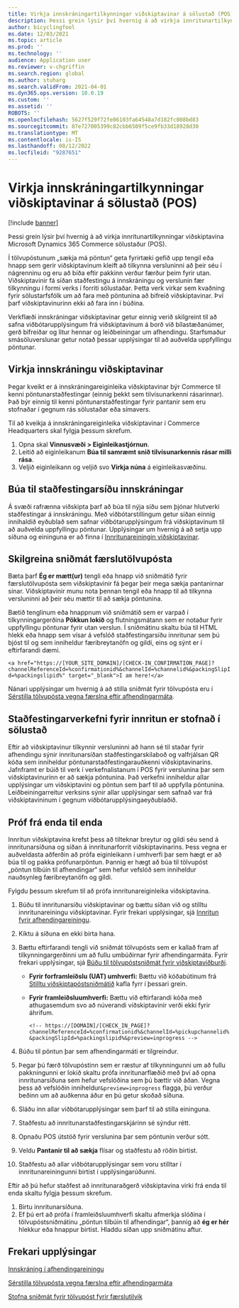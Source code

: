 ```yaml
---
title: Virkja innskráningartilkynningar viðskiptavinar á sölustað (POS)
description: Þessi grein lýsir því hvernig á að virkja innritunartilkynningar viðskiptavina Microsoft Dynamics 365 Commerce sölustaður (POS).
author: bicyclingfool
ms.date: 12/03/2021
ms.topic: article
ms.prod: ''
ms.technology: ''
audience: Application user
ms.reviewer: v-chgriffin
ms.search.region: global
ms.author: stuharg
ms.search.validFrom: 2021-04-01
ms.dyn365.ops.version: 10.0.19
ms.custom: ''
ms.assetid: ''
ROBOTS: ''
ms.openlocfilehash: 5627f529f72fe06103fa64548a7d182fc008bd83
ms.sourcegitcommit: 87e727005399c82cbb6509f5ce9fb33d18928d30
ms.translationtype: MT
ms.contentlocale: is-IS
ms.lasthandoff: 08/12/2022
ms.locfileid: "9287651"
---
```

# <a name="enable-customer-check-in-notifications-in-point-of-sale-pos"></a>Virkja innskráningartilkynningar viðskiptavinar á sölustað (POS)

[!include [banner](includes/banner.md)]

Þessi grein lýsir því hvernig á að virkja innritunartilkynningar viðskiptavina Microsoft Dynamics 365 Commerce sölustaður (POS).

Í tölvupóstunum „sækja má pöntun“ geta fyrirtæki gefið upp tengil eða hnapp sem gerir viðskiptavinum kleift að tilkynna versluninni að þeir séu í nágrenninu og eru að bíða eftir pakkinn verður færður þeim fyrir utan. Viðskiptavinir fá síðan staðfestingu á innskráningu og verslunin fær tilkynningu í formi verks í forriti sölustaðar. Þetta verk virkar sem kvaðning fyrir sölustarfsfólk um að fara með pöntunina að bifreið viðskiptavinar. Því þarf viðskiptavinurinn ekki að fara inn í búðina.

Verkflæði innskráningar viðskiptavinar getur einnig verið skilgreint til að safna viðbótarupplýsingum frá viðskiptavinum á borð við bílastæðanúmer, gerð bifreiðar og litur hennar og leiðbeiningar um afhendingu. Starfsmaður smásöluverslunar getur notað þessar upplýsingar til að auðvelda uppfyllingu pöntunar.

## <a name="enable-customer-check-in"></a>Virkja innskráningu viðskiptavinar

Þegar kveikt er á innskráningareiginleika viðskiptavinar býr Commerce til kenni pöntunarstaðfestingar (einnig þekkt sem tilvísunarkenni rásarinnar). Það býr einnig til kenni pöntunarstaðfestingar fyrir pantanir sem eru stofnaðar í gegnum rás sölustaðar eða símavers. 

Til að kveikja á innskráningareiginleika viðskiptavinar í Commerce Headquarters skal fylgja þessum skrefum.

1. Opna skal **Vinnusvæði \> Eiginleikastjórnun**.
2. Leitið að eiginleikanum **Búa til samræmt snið tilvísunarkennis rásar milli rása**. 
3. Veljið eiginleikann og veljið svo **Virkja núna** á eiginleikasvæðinu. 

## <a name="create-a-check-in-confirmation-page"></a>Búa til staðfestingarsíðu innskráningar

Á svæði rafrænna viðskipta þarf að búa til nýja síðu sem þjónar hlutverki staðfestingar á innskráningu. Með viðbótarstillingum getur síðan einnig innihaldið eyðublað sem safnar viðbótarupplýsingum frá viðskiptavinum til að auðvelda uppfyllingu pöntunar. Upplýsingar um hvernig á að setja upp síðuna og eininguna er að finna í [Innritunareiningin viðskiptavinar](check-in-pickup-module.md).

## <a name="configure-the-transactional-email-template"></a>Skilgreina sniðmát færslutölvupósta

Bæta þarf **Ég er mætt(ur)** tengli eða hnapp við sniðmátið fyrir færslutölvupósta sem viðskiptavinir fá þegar þeir mega sækja pantanirnar sínar. Viðskiptavinir munu nota þennan tengil eða hnapp til að tilkynna versluninni að þeir séu mættir til að sækja pöntunina. 

Bætið tenglinum eða hnappnum við sniðmátið sem er varpað í tilkynningargerðina **Pökkun lokið** og flutningsmátann sem er notaður fyrir uppfyllingu pöntunar fyrir utan verslun. Í sniðmátinu skaltu búa til HTML hlekk eða hnapp sem vísar á vefslóð staðfestingarsíðu innritunar sem þú bjóst til og sem inniheldur færibreytanöfn og gildi, eins og sýnt er í eftirfarandi dæmi.

`<a href="https://[YOUR_SITE_DOMAIN]/[CHECK-IN_CONFIRMATION_PAGE]?channelReferenceId=%confirmationid%&channelId=%channelid%&packingSlipId=%packingslipid%" target="_blank">I am here!</a>`

Nánari upplýsingar um hvernig á að stilla sniðmát fyrir tölvupósta eru í [Sérstilla tölvupósta vegna færslna eftir afhendingarmáta](customize-email-delivery-mode.md). 

## <a name="a-check-in-confirmation-task-is-created-in-pos"></a>Staðfestingarverkefni fyrir innritun er stofnað í sölustað

Eftir að viðskiptavinur tilkynnir versluninni að hann sé til staðar fyrir afhendingu sýnir innritunarsíðan staðfestingarskilaboð og valfrjálsan QR kóða sem inniheldur pöntunarstaðfestingarauðkenni viðskiptavinarins. Jafnframt er búið til verk í verkefnalistanum í POS fyrir verslunina þar sem viðskiptavinurinn er að sækja pöntunina. Það verkefni inniheldur allar upplýsingar um viðskiptavini og pöntun sem þarf til að uppfylla pöntunina. Leiðbeiningarreitur verksins sýnir allar upplýsingar sem safnað var frá viðskiptavininum í gegnum viðbótarupplýsingaeyðublaðið.

## <a name="end-to-end-testing"></a>Próf frá enda til enda

Innritun viðskiptavina krefst þess að tilteknar breytur og gildi séu send á innritunarsíðuna og síðan á innritunarforrit viðskiptavinarins. Þess vegna er auðveldasta aðferðin að prófa eiginleikann í umhverfi þar sem hægt er að búa til og pakka prófunarpöntun. Þannig er hægt að búa til tölvupóst „pöntun tilbúin til afhendingar“ sem hefur vefslóð sem inniheldur nauðsynleg færibreytanöfn og gildi.

Fylgdu þessum skrefum til að prófa innritunareiginleika viðskiptavina.

1. Búðu til innritunarsíðu viðskiptavinar og bættu síðan við og stilltu innritunareiningu viðskiptavinar. Fyrir frekari upplýsingar, sjá [Innritun fyrir afhendingareiningu](check-in-pickup-module.md). 
1. Kíktu á síðuna en ekki birta hana.
1. Bættu eftirfarandi tengli við sniðmát tölvupósts sem er kallað fram af tilkynningargerðinni um að fullu umbúðirnar fyrir afhendingarmáta. Fyrir frekari upplýsingar, sjá [Búðu til tölvupóstsniðmát fyrir viðskiptaviðburði](email-templates-transactions.md).

    - **Fyrir forframleiðslu (UAT) umhverfi:** Bættu við kóðabútinum frá [Stilltu viðskiptapóstsniðmátið](#configure-the-transactional-email-template) kafla fyrr í þessari grein.
    - **Fyrir framleiðsluumhverfi:** Bættu við eftirfarandi kóða með athugasemdum svo að núverandi viðskiptavinir verði ekki fyrir áhrifum.

        `<!-- https://[DOMAIN]/[CHECK_IN_PAGE]?channelReferenceId=%confirmationid%&channelId=%pickupchannelid%&packingSlipId=%packingslipid%&preview=inprogress -->`

1. Búðu til pöntun þar sem afhendingarmáti er tilgreindur.
1. Þegar þú færð tölvupóstinn sem er ræstur af tilkynningunni um að fullu pakkningunni er lokið skaltu prófa innritunarflæðið með því að opna innritunarsíðuna sem hefur vefslóðina sem þú bættir við áðan. Vegna þess að vefslóðin inniheldur`&preview=inprogress` flagga, þú verður beðinn um að auðkenna áður en þú getur skoðað síðuna.
1. Sláðu inn allar viðbótarupplýsingar sem þarf til að stilla eininguna.
1. Staðfestu að innritunarstaðfestingarskjárinn sé sýndur rétt.
1. Opnaðu POS útstöð fyrir verslunina þar sem pöntunin verður sótt.
1. Veldu **Pantanir til að sækja** flísar og staðfestu að röðin birtist.
1. Staðfestu að allar viðbótarupplýsingar sem voru stilltar í innritunareiningunni birtist í upplýsingarúðunni.

Eftir að þú hefur staðfest að innritunaraðgerð viðskiptavina virki frá enda til enda skaltu fylgja þessum skrefum.

1. Birtu innritunarsíðuna.
1. Ef þú ert að prófa í framleiðsluumhverfi skaltu afmerkja slóðina í tölvupóstsniðmátinu „pöntun tilbúin til afhendingar“, þannig að **ég er hér** hlekkur eða hnappur birtist. Hladdu síðan upp sniðmátinu aftur.

## <a name="additional-resources"></a>Frekari upplýsingar

[Innskráning í afhendingareiningu](check-in-pickup-module.md)

[Sérstilla tölvupósta vegna færslna eftir afhendingarmáta](customize-email-delivery-mode.md)

[Stofna sniðmát fyrir tölvupóst fyrir færslutilvik](email-templates-transactions.md)
